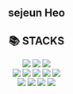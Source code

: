<div align="center">

## sejeun Heo

## 📚 STACKS 

![](https://img.shields.io/badge/Javascript-F7DF1E?style=flat-square&logo=Javascript&logoColor=black)
![](https://img.shields.io/badge/React-61DAFB?style=flat-square&logo=React&logoColor=black)
![](https://img.shields.io/badge/Redux-764ABC?style=flat-square&logo=Redux&logoColor=black)
<br/>
![](https://img.shields.io/badge/express-000000?style=flat-square&logo=express&logoColor=white)
![](https://img.shields.io/badge/Node.js-339933?style=flat-square&logo=Node.js&logoColor=black)
![](https://img.shields.io/badge/Passport-DC461D?style=flat-square&logo=Passport&logoColor=34E27A)
![](https://img.shields.io/badge/Lambda-FF9900?style=flat-square&logo=AWSLambda&logoColor=white)
![](https://img.shields.io/badge/Serverless-black?style=flat-square&logo=Serverless&logoColor=FD5750)
<br/>
![](https://img.shields.io/badge/AmazonS3-569A31?style=flat-square&logo=AmazonS3&logoColor=black)
![](https://img.shields.io/badge/DynamoDB-4053D6?style=flat-square&logo=AmazonDynamoDB&logoColor=white)
![](https://img.shields.io/badge/MongoDB-47A248?style=flat-square&logo=MongoDB&logoColor=black)
![](https://img.shields.io/badge/Socket.io-010101?style=flat-square&logo=Socket.io&logoColor=white)
<br/>

</div>

